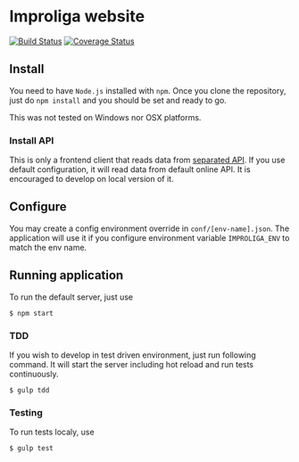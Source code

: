 # Improliga website

[![Build Status](https://travis-ci.org/just-paja/improliga-web.svg?branch=master)](https://travis-ci.org/just-paja/improliga-web)
[![Coverage Status](https://coveralls.io/repos/just-paja/improliga-web/badge.svg?branch=master&service=github)](https://coveralls.io/github/just-paja/improliga-web?branch=master)

## Install

You need to have `Node.js` installed with `npm`. Once you clone the repository, just do `npm install` and you should be set and ready to go.

This was not tested on Windows nor OSX platforms.

### Install API

This is only a frontend client that reads data from [separated API](https://github.com/just-paja/improvanywhere-api). If you use default configuration, it will read data from default online API. It is encouraged to develop on local version of it.

## Configure

You may create a config environment override in `conf/[env-name].json`. The application will use it if you configure environment variable `IMPROLIGA_ENV` to match the env name.

## Running application

To run the default server, just use

`$ npm start`


### TDD

If you wish to develop in test driven environment, just run following command. It will start the server including hot reload and run tests continuously.

`$ gulp tdd`

### Testing

To run tests localy, use

`$ gulp test`
